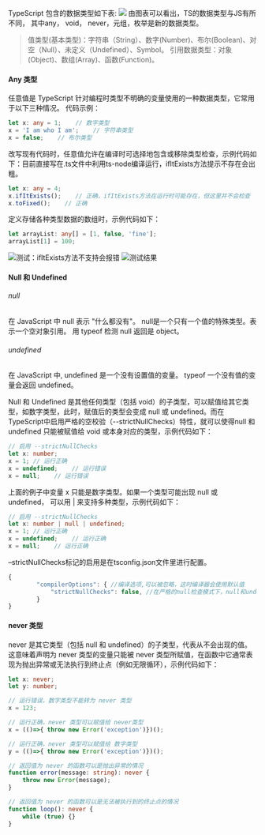 TypeScript 包含的数据类型如下表:
![](https://upload-images.jianshu.io/upload_images/2789632-3dccd61688ffc19a.png?imageMogr2/auto-orient/strip%7CimageView2/2/w/1240)
由图表可以看出，TS的数据类型与JS有所不同， 其中any， void， never，元组，枚举是新的数据类型。
> 值类型(基本类型)：字符串（String）、数字(Number)、布尔(Boolean)、对空（Null）、未定义（Undefined）、Symbol。
引用数据类型：对象(Object)、数组(Array)、函数(Function)。

#### Any 类型
任意值是 TypeScript 针对编程时类型不明确的变量使用的一种数据类型，它常用于以下三种情况。
代码示例：
```typescript
let x: any = 1;    // 数字类型
x = 'I am who I am';    // 字符串类型
x = false;    // 布尔类型
```
改写现有代码时，任意值允许在编译时可选择地包含或移除类型检查，示例代码如下：目前直接写在.ts文件中利用ts-node编译运行，ifItExists方法提示不存在会出粗。
```typescript
let x: any = 4;
x.ifItExists();    // 正确，ifItExists方法在运行时可能存在，但这里并不会检查
x.toFixed();    // 正确
```
定义存储各种类型数据的数组时，示例代码如下：
```typescript
let arrayList: any[] = [1, false, 'fine'];
arrayList[1] = 100;
```
![测试：ifItExists方法不支持会报错 ](https://upload-images.jianshu.io/upload_images/2789632-8fb9eeacebb954f1.png?imageMogr2/auto-orient/strip%7CimageView2/2/w/1240)
![测试结果](https://upload-images.jianshu.io/upload_images/2789632-ed10fb617d981142.png?imageMogr2/auto-orient/strip%7CimageView2/2/w/1240)

#### Null 和 Undefined
###### null
在 JavaScript 中 null 表示 "什么都没有"。
null是一个只有一个值的特殊类型。表示一个空对象引用。
用 typeof 检测 null 返回是 object。

###### undefined
在 JavaScript 中, undefined 是一个没有设置值的变量。
typeof 一个没有值的变量会返回 undefined。

Null 和 Undefined 是其他任何类型（包括 void）的子类型，可以赋值给其它类型，如数字类型，此时，赋值后的类型会变成 null 或 undefined。而在TypeScript中启用严格的空校验（--strictNullChecks）特性，就可以使得null 和 undefined 只能被赋值给 void 或本身对应的类型，示例代码如下：
```typescript
// 启用 --strictNullChecks
let x: number;
x = 1; // 运行正确
x = undefined;    // 运行错误
x = null;    // 运行错误
```
上面的例子中变量 x 只能是数字类型。如果一个类型可能出现 null 或 undefined， 可以用 | 来支持多种类型，示例代码如下：
```typescript
// 启用 --strictNullChecks
let x: number | null | undefined;
x = 1; // 运行正确
x = undefined;    // 运行正确
x = null;    // 运行正确
```
–strictNullChecks标记的启用是在tsconfig.json文件里进行配置。
```typescript
{
        "compilerOptions": { //编译选项,可以被忽略，这时编译器会使用默认值
            "strictNullChecks": false, //在严格的null检查模式下，null和undefined值不包含在任何类型里，只允许赋值给void和本身对应的类型。
        }
}
```
#### never 类型
never 是其它类型（包括 null 和 undefined）的子类型，代表从不会出现的值。这意味着声明为 never 类型的变量只能被 never 类型所赋值，在函数中它通常表现为抛出异常或无法执行到终止点（例如无限循环），示例代码如下：
```typescript
let x: never;
let y: number;

// 运行错误，数字类型不能转为 never 类型
x = 123;

// 运行正确，never 类型可以赋值给 never类型
x = (()=>{ throw new Error('exception')})();

// 运行正确，never 类型可以赋值给 数字类型
y = (()=>{ throw new Error('exception')})();

// 返回值为 never 的函数可以是抛出异常的情况
function error(message: string): never {
    throw new Error(message);
}

// 返回值为 never 的函数可以是无法被执行到的终止点的情况
function loop(): never {
    while (true) {}
}
```

